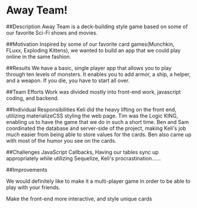 # Away Team! 

##Description
	Away Team is a deck-building style game based on some of our favorite Sci-Fi shows and movies. 

##Motivation
Inspired by some of our favorite card games(Munchkin, FLuxx, Exploding Kittens), we wanted to build an app that we could play online in the same fashion.

##Results
We have a basic, single player app that allows you to play through ten levels of monsters. It enables you to add armor, a ship, a helper, and a weapon. If you die, you have to start all over.

##Team Efforts
 Work was divided mostly into front-end work, javascript coding, and backend.

##Individual Responsibilities
Keli did the heavy lifting on the front end, utilizing materializeCSS styling the web page. Tim was the 
Logic KING, enabling us to have the game that we do in such a short time. Ben and Sam coordinated the database and server-side of the project, making Keli's job much easier from being able to store values for the cards. Ben also came up with most of the humor you see on the cards.

##Challenges
JavaScript Callbacks, Having our tables sync up appropriately while utilizing Sequelize, Keli's procrastination......


##Improvements
 
We would definitely like to make it a multi-player game in order to be able to play with your friends.

Make the front-end more interactive, and style unique cards